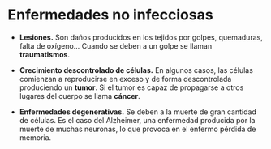 # Enfermedades no infecciosas

* **Lesiones.** Son daños producidos en los tejidos por golpes, quemaduras, falta de oxígeno… Cuando se deben a un golpe se llaman **traumatismos**.

* **Crecimiento descontrolado de células.** En algunos casos, las células comienzan a reproducirse en exceso y de forma descontrolada produciendo un **tumor**. Si el tumor es capaz de propagarse a otros lugares del cuerpo se llama **cáncer**.

* **Enfermedades degenerativas.** Se deben a la muerte de gran cantidad de células. Es el caso del Alzheimer, una enfermedad producida por la muerte de muchas neuronas, lo que provoca en el enfermo pérdida de memoria.